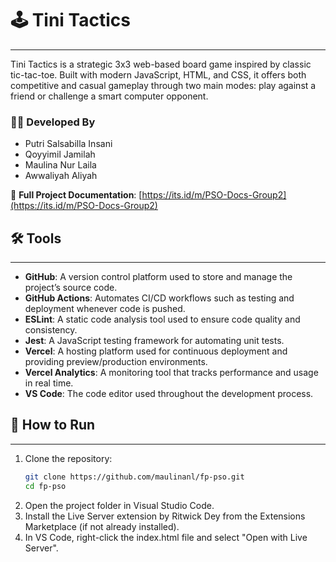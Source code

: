 # 🕹️ Tini Tactics
---

Tini Tactics is a strategic 3x3 web-based board game inspired by classic tic-tac-toe. Built with modern JavaScript, HTML, and CSS, it offers both competitive and casual gameplay through two main modes: play against a friend or challenge a smart computer opponent.

### 👨‍💻 Developed By

- Putri Salsabilla Insani
- Qoyyimil Jamilah
- Maulina Nur Laila
- Awwaliyah Aliyah

📄 **Full Project Documentation**: [https://its.id/m/PSO-Docs-Group2](https://its.id/m/PSO-Docs-Group2)

## 🛠️ Tools
---

- **GitHub**: A version control platform used to store and manage the project’s source code.
- **GitHub Actions**: Automates CI/CD workflows such as testing and deployment whenever code is pushed.
- **ESLint**: A static code analysis tool used to ensure code quality and consistency.
- **Jest**: A JavaScript testing framework for automating unit tests.
- **Vercel**: A hosting platform used for continuous deployment and providing preview/production environments.
- **Vercel Analytics**: A monitoring tool that tracks performance and usage in real time.
- **VS Code**: The code editor used throughout the development process.

## 🚀 How to Run
---

1. Clone the repository:
   ```sh
   git clone https://github.com/maulinanl/fp-pso.git
   cd fp-pso
2. Open the project folder in Visual Studio Code.
3. Install the Live Server extension by Ritwick Dey from the Extensions Marketplace (if not already installed).
4. In VS Code, right-click the index.html file and select "Open with Live Server".
